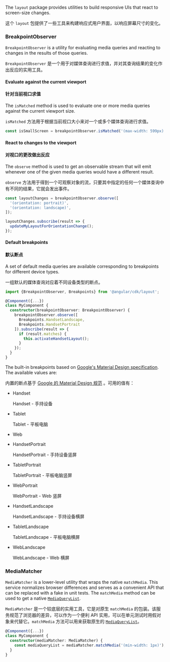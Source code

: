 The `layout` package provides utilities to build responsive UIs that react to screen-size changes. 

这个 `layout` 包提供了一些工具来构建响应式用户界面，以响应屏幕尺寸的变化。

### BreakpointObserver

`BreakpointObserver`  is a utility for evaluating media queries and reacting to changes in the results of those queries.

`BreakpointObserver` 是一个用于对媒体查询进行求值，并对其查询结果的变化作出反应的实用工具。

#### Evaluate against the current viewport

#### 针对当前视口求值

The `isMatched` method is used to evaluate one or more media queries against the current viewport
size.

`isMatched` 方法用于根据当前视口大小来对一个或多个媒体查询进行求值。

```ts
const isSmallScreen = breakpointObserver.isMatched('(max-width: 599px)');
```

#### React to changes to the viewport

#### 对视口的更改做出反应

The `observe` method is used to get an observable stream that will emit whenever one of the given
media queries would have a different result.

`observe` 方法用于得到一个可观察对象的流，只要其中指定的任何一个媒体查询中有不同的结果，它就会发出事件。

```ts
const layoutChanges = breakpointObserver.observe([
  '(orientation: portrait)',
  '(orientation: landscape)',
]);

layoutChanges.subscribe(result => {
  updateMyLayoutForOrientationChange();
});
```

#### Default breakpoints

#### 默认断点

A set of default media queries are available corresponding to breakpoints for different device
types.

一组默认的媒体查询对应着不同设备类型的断点。

```ts
import {BreakpointObserver, Breakpoints} from '@angular/cdk/layout';

@Component({...})
class MyComponent {
  constructor(breakpointObserver: BreakpointObserver) {
    breakpointObserver.observe([
      Breakpoints.HandsetLandscape,
      Breakpoints.HandsetPortrait
    ]).subscribe(result => {
      if (result.matches) {
        this.activateHandsetLayout();
      }
    });
  }
}
```

The built-in breakpoints based on [Google's Material Design
specification](https://material.io/design/layout/responsive-layout-grid.html#breakpoints).
The available values are:

内置的断点基于 [Google 的 Material Design 规范](https://material.io/guidelines/layout/responsive-ui.html#responsive-ui-breakpoints) 。可用的值有：

* Handset

  Handset - 手持设备

* Tablet

  Tablet - 平板电脑

* Web
* HandsetPortrait

  HandsetPortrait - 手持设备竖屏

* TabletPortrait

  TabletPortrait - 平板电脑竖屏

* WebPortrait

  WebPortrait - Web 竖屏

* HandsetLandscape

  HandsetLandscape - 手持设备横屏

* TabletLandscape

  TabletLandscape - 平板电脑横屏

* WebLandscape

  WebLandscape - Web 横屏

### MediaMatcher

`MediaMatcher` is a lower-level utility that wraps the native `matchMedia`. This service normalizes
browser differences and serves as a convenient API that can be replaced with a fake in unit tests.
The `matchMedia` method can be used to get a native
[`MediaQueryList`](https://developer.mozilla.org/en-US/docs/Web/API/MediaQueryList).

`MediaMatcher` 是一个较底层的实用工具，它是对原生 `matchMedia` 的包装。该服务规范了浏览器的差异，可以作为一个便利 API 实用，可以在单元测试时用假对象来代替它。`matchMedia` 方法可以用来获取原生的 [`MediaQueryList`](https://developer.mozilla.org/en-US/docs/Web/API/MediaQueryList)。

```ts
@Component({...})
class MyComponent {
  constructor(mediaMatcher: MediaMatcher) {
    const mediaQueryList = mediaMatcher.matchMedia('(min-width: 1px)');
  }
}
```
